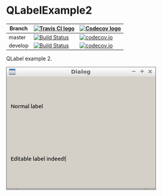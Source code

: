 # QLabelExample2

Branch|[![Travis CI logo](TravisCI.png)](https://travis-ci.org)|[![Codecov logo](Codecov.png)](https://www.codecov.io)
---|---|---
master|[![Build Status](https://travis-ci.org/richelbilderbeek/QLabelExample2.svg?branch=master)](https://travis-ci.org/richelbilderbeek/QLabelExample2) | [![codecov.io](https://codecov.io/github/richelbilderbeek/QLabelExample2/coverage.svg?branch=master)](https://codecov.io/github/richelbilderbeek/QLabelExample2?branch=master)
develop|[![Build Status](https://travis-ci.org/richelbilderbeek/QLabelExample2.svg?branch=develop)](https://travis-ci.org/richelbilderbeek/QLabelExample2) | [![codecov.io](https://codecov.io/github/richelbilderbeek/QLabelExample2/coverage.svg?branch=develop)](https://codecov.io/github/richelbilderbeek/QLabelExample2?branch=develop)

QLabel example 2.

![](QLabelExample2.png)
